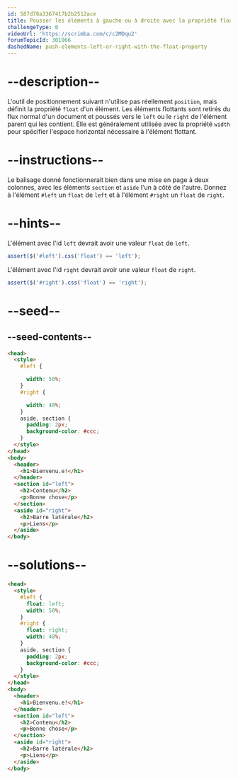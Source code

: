 ```yaml
---
id: 587d78a3367417b2b2512ace
title: Pousser les éléments à gauche ou à droite avec la propriété float
challengeType: 0
videoUrl: 'https://scrimba.com/c/c2MDqu2'
forumTopicId: 301066
dashedName: push-elements-left-or-right-with-the-float-property
---
```


# --description--

L'outil de positionnement suivant n'utilise pas réellement `position`, mais définit la propriété `float` d'un élément. Les éléments flottants sont retirés du flux normal d'un document et poussés vers le `left` ou le `right` de l'élément parent qui les contient. Elle est généralement utilisée avec la propriété `width` pour spécifier l'espace horizontal nécessaire à l'élément flottant.

# --instructions--

Le balisage donné fonctionnerait bien dans une mise en page à deux colonnes, avec les éléments `section` et `aside` l'un à côté de l'autre. Donnez à l'élément `#left` un `float` de `left` et à l'élément `#right` un `float` de `right`.

# --hints--

L'élément avec l'id `left` devrait avoir une valeur `float` de `left`.

```js
assert($('#left').css('float') == 'left');
```

L'élément avec l'id `right` devrait avoir une valeur `float` de `right`.

```js
assert($('#right').css('float') == 'right');
```

# --seed--
## --seed-contents--

```html
<head>
  <style>
    #left {

      width: 50%;
    }
    #right {

      width: 40%;
    }
    aside, section {
      padding: 2px;
      background-color: #ccc;
    }
  </style>
</head>
<body>
  <header>
    <h1>Bienvenu.e!</h1>
  </header>
  <section id="left">
    <h2>Contenu</h2>
    <p>Bonne chose</p>
  </section>
  <aside id="right">
    <h2>Barre latérale</h2>
    <p>Liens</p>
  </aside>
</body>
```

# --solutions--

```html
<head>
  <style>
    #left {
      float: left;
      width: 50%;
    }
    #right {
      float: right;
      width: 40%;
    }
    aside, section {
      padding: 2px;
      background-color: #ccc;
    }
  </style>
</head>
<body>
  <header>
    <h1>Bienvenu.e!</h1>
  </header>
  <section id="left">
    <h2>Contenu</h2>
    <p>Bonne chose</p>
  </section>
  <aside id="right">
    <h2>Barre latérale</h2>
    <p>Liens</p>
  </aside>
</body>
```
